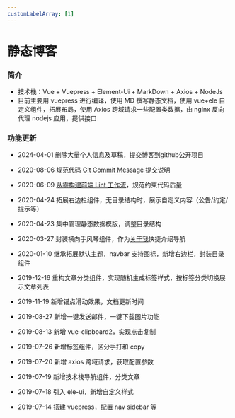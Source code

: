 ```yaml
---
customLabelArray: [1]
---
```


# 静态博客

### 简介

- 技术栈：Vue + Vuepress + Element-Ui + MarkDown + Axios + NodeJs
- 目前主要用 vuepress 进行编译，使用 MD 撰写静态文档，使用 vue+ele 自定义组件，拓展布局，使用 Axios 跨域请求一些配置类数据，由 nginx 反向代理 nodejs 应用，提供接口


### 功能更新

* 2024-04-01 删除大量个人信息及草稿，提交博客到github公开项目

- 2020-08-06 规范代码 [Git Commit Message](/framework/work-flow/git-commitizen) 提交说明

- 2020-06-09 [从零构建前端 Lint 工作流](/framework/work-flow/eslint)，规范约束代码质量

- 2020-04-24 拓展右边栏组件，无目录结构时，展示自定义内容（公告/约定/提示等）

- 2020-04-23 集中管理静态数据模版，调整目录结构

- 2020-03-27 封装横向手风琴组件，作为[关于我](/about/)快捷介绍导航

- 2020-01-10 继承拓展默认主题，navbar 支持图标，新增右边栏，封装目录组件

- 2019-12-16 重构文章分类组件，实现随机生成标签样式，按标签分类切换展示文章列表

- 2019-11-19 新增锚点滑动效果，文档更新时间

- 2019-08-27 新增一键发送邮件，一键下载图片功能

- 2019-08-13 新增 vue-clipboard2，实现点击复制

- 2019-07-26 新增标签组件，区分手打和 copy

- 2019-07-20 新增 axios 跨域请求，获取配置参数

- 2019-07-19 新增技术栈导航组件，分类文章

- 2019-07-18 引入 ele-ui，新增自定义样式

- 2019-07-14 搭建 vuepress，配置 nav sidebar 等
